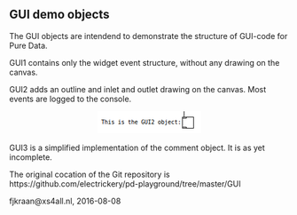 <h2>GUI demo objects</h2>

<p>The GUI objects are intendend to demonstrate the structure of GUI-code for Pure Data.

<p>GUI1 contains only the widget event structure, without any drawing on the canvas.

<p>GUI2 adds an outline and inlet and outlet drawing on the canvas. Most events are logged to the console.

<p align="center"><img src="GUI2.png">

<p>GUI3 is a simplified implementation of the comment object. It is as yet incomplete.

<p>The original cocation of the Git repository is https://github.com/electrickery/pd-playground/tree/master/GUI

<p>fjkraan@xs4all.nl, 2016-08-08
